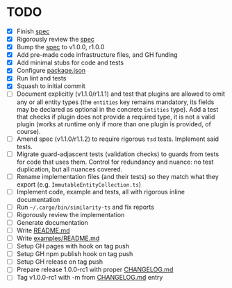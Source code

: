 # TODO

- [x] Finish [spec](docs/spec.md)
- [x] Rigorously review the [spec](docs/spec.md)
- [x] Bump the [spec](docs/spec.md) to v1.0.0, r1.0.0
- [x] Add pre-made code infrastructure files, and GH funding
- [x] Add minimal stubs for code and tests
- [x] Configure [package.json](package.json)
- [x] Run lint and tests
- [x] Squash to initial commit
- [ ] Document explicitly (v1.1.0/r1.1.1) and test that plugins are allowed to
      omit any or all entity types (the `entities` key remains mandatory, its
      fields may be declared as optional in the concrete `Entities` type).
      Add a test that checks if plugin does not provide a required type,
      it is not a valid plugin (works at runtime only if more than one plugin
      is provided, of course).
- [ ] Amend spec (v1.1.0/r1.1.2) to require rigorous `tsd` tests. Implement said tests.
- [ ] Migrate guard-adjascent tests (validation checks) to guards from tests for code that uses them.
      Control for redundancy and nuance: no test duplication, but all nuances covered.
- [ ] Rename implementation files (and their tests) so they match what they
      export (e.g. `ImmutableEntityCollection.ts`)
- [ ] Implement code, example and tests, all with rigorous inline documentation
- [ ] Run `~/.cargo/bin/similarity-ts` and fix reports
- [ ] Rigorously review the implementation
- [ ] Generate documentation
- [ ] Write [README.md](README.md)
- [ ] Write [examples/README.md](examples/README.md)
- [ ] Setup GH pages with hook on tag push
- [ ] Setup GH npm publish hook on tag push
- [ ] Setup GH release on tag push
- [ ] Prepare release 1.0.0-rc1 with proper [CHANGELOG.md](CHANGELOG.md)
- [ ] Tag v1.0.0-rc1 with -m from [CHANGELOG.md](CHANGELOG.md) entry
